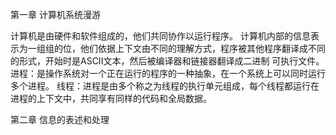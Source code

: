 
第一章 计算机系统漫游

计算机是由硬件和软件组成的，他们共同协作以运行程序。
计算机内部的信息表示为一组组的位，他们依据上下文由不同的理解方式，程序被其他程序翻译成不同的形式，开始时是ASCII文本，然后被编译器和链接器翻译成二进制
可执行文件。
进程：是操作系统对一个正在运行的程序的一种抽象，在一个系统上可以同时运行多个进程。
线程：进程是由多个称之为线程的执行单元组成，每个线程都运行在进程的上下文中，共同享有同样的代码和全局数据。

第二章 信息的表述和处理


